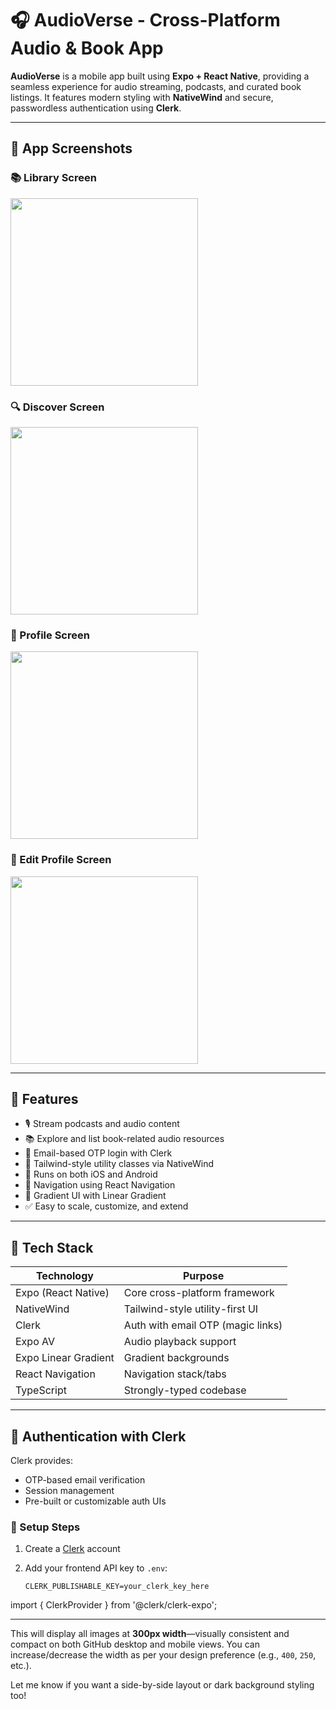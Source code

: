 # 🎧 AudioVerse - Cross-Platform Audio & Book App

**AudioVerse** is a mobile app built using **Expo + React Native**, providing a seamless experience for audio streaming, podcasts, and curated book listings. It features modern styling with **NativeWind** and secure, passwordless authentication using **Clerk**.

---

## 📱 App Screenshots

### 📚 Library Screen
<img src="https://raw.githubusercontent.com/krypton4149/audioverse-app/a03bf99a6fdd47911ea9d83fb23fab4cc4de192e/library.png" width="300" />

### 🔍 Discover Screen
<img src="https://github.com/krypton4149/audioverse-app/blob/7e65642e4cd17eac96ea8dd378ff8230d0f1abff/Discovery.png?raw=true" width="300" />

### 👤 Profile Screen
<img src="https://raw.githubusercontent.com/krypton4149/audioverse-app/f1f987b1ee23bd4fcf320c2f8d301f2e7b620555/profile.png" width="300" />

### 📝 Edit Profile Screen
<img src="https://github.com/krypton4149/audioverse-app/blob/7e65642e4cd17eac96ea8dd378ff8230d0f1abff/fiel.png?raw=true" width="300" />

---

## 🚀 Features

- 🎙️ Stream podcasts and audio content  
- 📚 Explore and list book-related audio resources  
- 🔐 Email-based OTP login with Clerk  
- 💅 Tailwind-style utility classes via NativeWind  
- 📱 Runs on both iOS and Android  
- 🧭 Navigation using React Navigation  
- 🎨 Gradient UI with Linear Gradient  
- ✅ Easy to scale, customize, and extend  

---

## 🧰 Tech Stack

| Technology           | Purpose                             |
|----------------------|-------------------------------------|
| Expo (React Native)  | Core cross-platform framework       |
| NativeWind           | Tailwind-style utility-first UI     |
| Clerk                | Auth with email OTP (magic links)   |
| Expo AV              | Audio playback support              |
| Expo Linear Gradient | Gradient backgrounds                |
| React Navigation     | Navigation stack/tabs               |
| TypeScript           | Strongly-typed codebase             |

---

## 🔐 Authentication with Clerk

Clerk provides:
- OTP-based email verification  
- Session management  
- Pre-built or customizable auth UIs  

### 🔧 Setup Steps

1. Create a [Clerk](https://clerk.dev) account  
2. Add your frontend API key to `.env`:

   ```env
   CLERK_PUBLISHABLE_KEY=your_clerk_key_here
import { ClerkProvider } from '@clerk/clerk-expo';

<ClerkProvider publishableKey={CLERK_PUBLISHABLE_KEY}>
  <App />
</ClerkProvider>



---

This will display all images at **300px width**—visually consistent and compact on both GitHub desktop and mobile views. You can increase/decrease the width as per your design preference (e.g., `400`, `250`, etc.).

Let me know if you want a side-by-side layout or dark background styling too!
